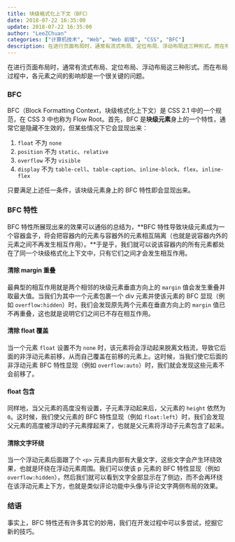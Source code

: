 ```yaml
---
title: 块级格式化上下文（BFC）
date: 2018-07-22 16:35:00
update: 2018-07-22 16:35:00
author: "LeeZChuan"
categories: ["计算机技术", "Web", "Web 前端", "CSS", "BFC"]
description: 在进行页面布局时，通常有流式布局、定位布局、浮动布局这三种形式。而在布局过程中，各元素之间的影响却是一个很关键的问题。
---
```


在进行页面布局时，通常有流式布局、定位布局、浮动布局这三种形式。而在布局过程中，各元素之间的影响却是一个很关键的问题。

### BFC

BFC（Block Formatting Context，块级格式化上下文）是 CSS 2.1 中的一个规范，在 CSS 3 中也称为 Flow Root。首先，BFC 是**块级元素**身上的一个特性，通常它是隐藏不生效的，但某些情况下它会显现出来：

1. `float` 不为 `none`
2. `position` 不为 `static`、`relative`
3. `overflow` 不为 `visible`
4. `display` 不为 `table-cell`、`table-caption`、`inline-block`、`flex`、`inline-flex`

只要满足上述任一条件，该块级元素身上的 BFC 特性即会显现出来。

### BFC 特性

BFC 特性所展现出来的效果可以通俗的总结为，**BFC 特性导致块级元素成为一个容器盒子，将会把容器内的元素与容器外的元素相互隔离（也就是说容器内外的元素之间不再发生相互作用）。**于是乎，我们就可以说该容器内的所有元素都处在了同一个块级格式化上下文中，只有它们之间才会发生相互作用。

#### 清除 margin 重叠

最典型的相互作用就是两个相邻的块级元素垂直方向上的 `margin` 值会发生重叠并取最大值。当我们为其中一个元素包裹一个 div 元素并使该元素的 BFC 显现（例如 `overflow:hidden`）时，我们会发现原先两个元素在垂直方向上的 `margin` 值已不再重叠，这也就是说明它们之间已不存在相互作用。

#### 清除 float 覆盖

当一个元素 `float` 设置不为 `none` 时，该元素将会浮动起来脱离文档流，导致它后面的非浮动元素前移，从而自己覆盖在前移的元素上。这时候，当我们使它后面的非浮动元素 BFC 特性显现（例如 `overflow:auto`）时，我们就会发现这些元素不会前移了。

#### float 包含

同样地，当父元素的高度没有设置，子元素浮动起来后，父元素的 `height` 依然为 `0`。这时候，我们使父元素的 BFC 特性显现（例如 `float:left`）时，我们会发现父元素的高度被浮动的子元素撑起来了，也就是父元素将浮动子元素包含了起来。

#### 清除文字环绕

当一个浮动元素后面跟了个 `<p>` 元素且内部有大量文字，这些文字会产生环绕效果，也就是环绕在浮动元素周围。我们可以使该 p 元素的 BFC 特性显现（例如 `overflow:hidden`），然后我们就可以看到文字全部显示在了侧边，而不会再环绕在该浮动元素上下方，也就是类似评论功能中头像与评论文字两侧布局的效果。

### 结语

事实上，BFC 特性还有许多其它的妙用，我们在开发过程中可以多尝试，挖掘它新的技巧。
